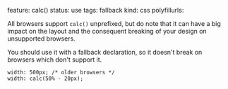 feature: calc()
status: use
tags: fallback
kind: css
polyfillurls:

All browsers support `calc()` unprefixed, but do note that it can have a big impact on the layout and the consequent breaking of your design on unsupported browsers.

You should use it with a fallback declaration, so it doesn't break on browsers which don't support it.

    width: 500px; /* older browsers */
    width: calc(50% - 20px);
